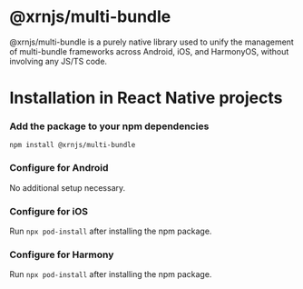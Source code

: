# @xrnjs/multi-bundle

@xrnjs/multi-bundle is a purely native library used to unify the management of multi-bundle frameworks across Android, iOS, and HarmonyOS, without involving any JS/TS code.

# Installation in React Native projects

### Add the package to your npm dependencies

```
npm install @xrnjs/multi-bundle
```

### Configure for Android


No additional setup necessary.


### Configure for iOS

Run `npx pod-install` after installing the npm package.

### Configure for Harmony

Run `npx pod-install` after installing the npm package.

